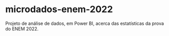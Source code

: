 # microdados-enem-2022
Projeto de análise de dados, em Power BI, acerca das estatísticas da prova do ENEM 2022.
